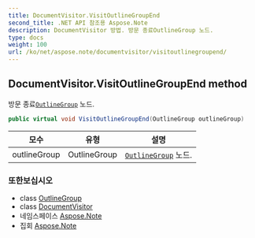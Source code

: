 ```yaml
---
title: DocumentVisitor.VisitOutlineGroupEnd
second_title: .NET API 참조용 Aspose.Note
description: DocumentVisitor 방법. 방문 종료OutlineGroup 노드.
type: docs
weight: 100
url: /ko/net/aspose.note/documentvisitor/visitoutlinegroupend/
---
```

## DocumentVisitor.VisitOutlineGroupEnd method

방문 종료[`OutlineGroup`](../../outlinegroup/) 노드.

```csharp
public virtual void VisitOutlineGroupEnd(OutlineGroup outlineGroup)
```

| 모수 | 유형 | 설명 |
| --- | --- | --- |
| outlineGroup | OutlineGroup | [`OutlineGroup`](../../outlinegroup/) 노드. |

### 또한보십시오

* class [OutlineGroup](../../outlinegroup/)
* class [DocumentVisitor](../)
* 네임스페이스 [Aspose.Note](../../documentvisitor/)
* 집회 [Aspose.Note](../../../)


